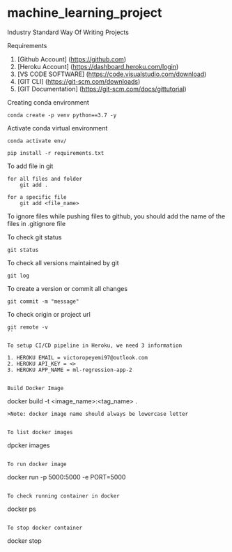 # machine_learning_project
Industry Standard Way Of Writing Projects

Requirements

1. [Github Account] (https://github.com)
2. [Heroku Account] (https://dashboard.heroku.com/login)
3. [VS CODE SOFTWARE] (https://code.visualstudio.com/download)
4. [GIT CLI] (https://git-scm.com/downloads) 
5. [GIT Documentation] (https://git-scm.com/docs/gittutorial)

Creating conda environment
```
conda create -p venv python==3.7 -y
```

Activate conda virtual environment
```
conda activate env/
```

```
pip install -r requirements.txt
```

To add file in git
```
for all files and folder
    git add .
```

```
for a specific file
    git add <file_name>
```

To ignore files while pushing files to github, you should add the name of the files in .gitignore file

To check git status

```
git status
```

To check all versions maintained by git

```
git log
```

To create a version or commit all changes

```
git commit -m "message"
```
To check origin or project url
```
git remote -v
``

To setup CI/CD pipeline in Heroku, we need 3 information

1. HEROKU EMAIL = victoropeyemi97@outlook.com
2. HEROKU API_KEY = <>
3. HEROKU APP_NAME = ml-regression-app-2


Build Docker Image

```
docker build -t <image_name>:<tag_name> .
```
>Note: docker image name should always be lowercase letter


To list docker images

```
dpcker images
```

To run docker image

```
docker run -p 5000:5000 -e PORT=5000 <IMAGE ID>
```

To check running container in docker
```
docker ps
```

To stop docker container

```
docker stop <Container ID>
```